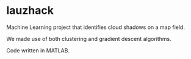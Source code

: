 # lauzhack

Machine Learning project that identifies cloud shadows on a map field.

We made use of both clustering and gradient descent algorithms.

Code written in MATLAB.